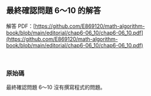 ## 最終確認問題 6～10 的解答

解答 PDF：[https://github.com/E869120/math-algorithm-book/blob/main/editorial/chap6-06_10/chap6-06_10.pdf](https://github.com/E869120/math-algorithm-book/blob/main/editorial/chap6-06_10/chap6-06_10.pdf)

<br />

### 原始碼

最終確認問題 6～10 沒有撰寫程式的問題。
